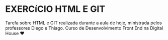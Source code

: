 # EXERCíCIO HTML E GIT

Tarefa sobre HTML e GIT realizada durante a aula de hoje, ministrada pelos professores Diego e Thiago.
Curso de Desenvolvimento Front End na Digital House ❤

